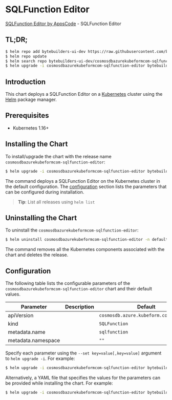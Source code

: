 # SQLFunction Editor

[SQLFunction Editor by AppsCode](https://byte.builders) - SQLFunction Editor

## TL;DR;

```bash
$ helm repo add bytebuilders-ui-dev https://raw.githubusercontent.com/bytebuilders/ui-wizards/
$ helm repo update
$ helm search repo bytebuilders-ui-dev/cosmosdbazurekubeformcom-sqlfunction-editor --version=v0.4.17
$ helm upgrade -i cosmosdbazurekubeformcom-sqlfunction-editor bytebuilders-ui-dev/cosmosdbazurekubeformcom-sqlfunction-editor -n default --create-namespace --version=v0.4.17
```

## Introduction

This chart deploys a SQLFunction Editor on a [Kubernetes](http://kubernetes.io) cluster using the [Helm](https://helm.sh) package manager.

## Prerequisites

- Kubernetes 1.16+

## Installing the Chart

To install/upgrade the chart with the release name `cosmosdbazurekubeformcom-sqlfunction-editor`:

```bash
$ helm upgrade -i cosmosdbazurekubeformcom-sqlfunction-editor bytebuilders-ui-dev/cosmosdbazurekubeformcom-sqlfunction-editor -n default --create-namespace --version=v0.4.17
```

The command deploys a SQLFunction Editor on the Kubernetes cluster in the default configuration. The [configuration](#configuration) section lists the parameters that can be configured during installation.

> **Tip**: List all releases using `helm list`

## Uninstalling the Chart

To uninstall the `cosmosdbazurekubeformcom-sqlfunction-editor`:

```bash
$ helm uninstall cosmosdbazurekubeformcom-sqlfunction-editor -n default
```

The command removes all the Kubernetes components associated with the chart and deletes the release.

## Configuration

The following table lists the configurable parameters of the `cosmosdbazurekubeformcom-sqlfunction-editor` chart and their default values.

|     Parameter      | Description |                      Default                      |
|--------------------|-------------|---------------------------------------------------|
| apiVersion         |             | <code>cosmosdb.azure.kubeform.com/v1alpha1</code> |
| kind               |             | <code>SQLFunction</code>                          |
| metadata.name      |             | <code>sqlfunction</code>                          |
| metadata.namespace |             | <code>""</code>                                   |


Specify each parameter using the `--set key=value[,key=value]` argument to `helm upgrade -i`. For example:

```bash
$ helm upgrade -i cosmosdbazurekubeformcom-sqlfunction-editor bytebuilders-ui-dev/cosmosdbazurekubeformcom-sqlfunction-editor -n default --create-namespace --version=v0.4.17 --set apiVersion=cosmosdb.azure.kubeform.com/v1alpha1
```

Alternatively, a YAML file that specifies the values for the parameters can be provided while
installing the chart. For example:

```bash
$ helm upgrade -i cosmosdbazurekubeformcom-sqlfunction-editor bytebuilders-ui-dev/cosmosdbazurekubeformcom-sqlfunction-editor -n default --create-namespace --version=v0.4.17 --values values.yaml
```
